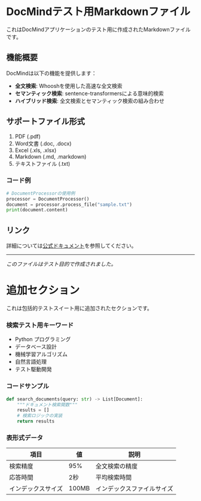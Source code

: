 # DocMindテスト用Markdownファイル

これはDocMindアプリケーションのテスト用に作成されたMarkdownファイルです。

## 機能概要

DocMindは以下の機能を提供します：

- **全文検索**: Whooshを使用した高速な全文検索
- **セマンティック検索**: sentence-transformersによる意味的検索
- **ハイブリッド検索**: 全文検索とセマンティック検索の組み合わせ

## サポートファイル形式

1. PDF (.pdf)
2. Word文書 (.doc, .docx)
3. Excel (.xls, .xlsx)
4. Markdown (.md, .markdown)
5. テキストファイル (.txt)

### コード例

```python
# DocumentProcessorの使用例
processor = DocumentProcessor()
document = processor.process_file("sample.txt")
print(document.content)
```

## リンク

詳細については[公式ドキュメント](https://example.com)を参照してください。

---

*このファイルはテスト目的で作成されました。*
#
# 追加セクション

これは包括的テストスイート用に追加されたセクションです。

### 検索テスト用キーワード

- Python プログラミング
- データベース設計
- 機械学習アルゴリズム
- 自然言語処理
- テスト駆動開発

### コードサンプル

```python
def search_documents(query: str) -> List[Document]:
    """ドキュメント検索関数"""
    results = []
    # 検索ロジックの実装
    return results
```

### 表形式データ

| 項目 | 値 | 説明 |
|------|----|----|
| 検索精度 | 95% | 全文検索の精度 |
| 応答時間 | 2秒 | 平均検索時間 |
| インデックスサイズ | 100MB | インデックスファイルサイズ |